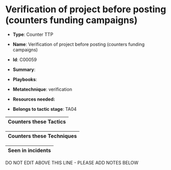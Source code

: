 # Verification of project before posting (counters funding campaigns)

* **Type**: Counter TTP

* **Name**: Verification of project before posting (counters funding campaigns)

* **Id**: C00059

* **Summary**: 

* **Playbooks**: 

* **Metatechnique**: verification

* **Resources needed:** 

* **Belongs to tactic stage**: TA04


| Counters these Tactics |
| ---------------------- |



| Counters these Techniques |
| ------------------------- |



| Seen in incidents |
| ----------------- |


DO NOT EDIT ABOVE THIS LINE - PLEASE ADD NOTES BELOW